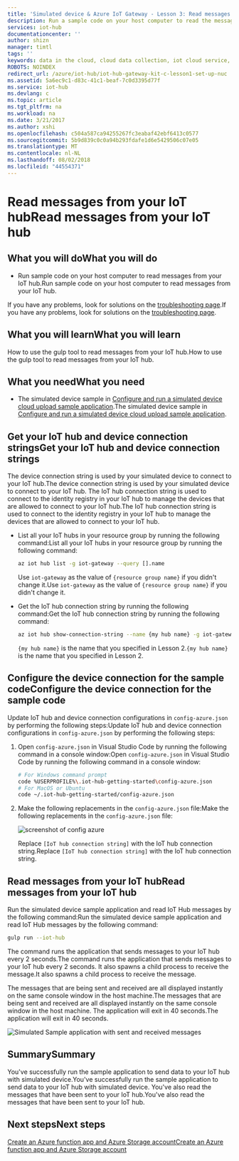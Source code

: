 ```yaml
---
title: 'Simulated device & Azure IoT Gateway - Lesson 3: Read messages | Microsoft Docs'
description: Run a sample code on your host computer to read the messages from your IoT hub.
services: iot-hub
documentationcenter: ''
author: shizn
manager: timtl
tags: ''
keywords: data in the cloud, cloud data collection, iot cloud service, iot data
ROBOTS: NOINDEX
redirect_url: /azure/iot-hub/iot-hub-gateway-kit-c-lesson1-set-up-nuc
ms.assetid: 5a6ec9c1-d83c-41c1-beaf-7c0d3395d77f
ms.service: iot-hub
ms.devlang: c
ms.topic: article
ms.tgt_pltfrm: na
ms.workload: na
ms.date: 3/21/2017
ms.author: xshi
ms.openlocfilehash: c504a587ca94255267fc3eabaf42ebf6413c0577
ms.sourcegitcommit: 5b9d839c0c0a94b293fdafe1d6e5429506c07e05
ms.translationtype: MT
ms.contentlocale: nl-NL
ms.lasthandoff: 08/02/2018
ms.locfileid: "44554371"
---
```

# <a name="read-messages-from-your-iot-hub"></a><span data-ttu-id="9ba53-104">Read messages from your IoT hub</span><span class="sxs-lookup"><span data-stu-id="9ba53-104">Read messages from your IoT hub</span></span>

## <a name="what-you-will-do"></a><span data-ttu-id="9ba53-105">What you will do</span><span class="sxs-lookup"><span data-stu-id="9ba53-105">What you will do</span></span>

- <span data-ttu-id="9ba53-106">Run sample code on your host computer to read messages from your IoT hub.</span><span class="sxs-lookup"><span data-stu-id="9ba53-106">Run sample code on your host computer to read messages from your IoT hub.</span></span>

<span data-ttu-id="9ba53-107">If you have any problems, look for solutions on the [troubleshooting page](iot-hub-gateway-kit-c-sim-troubleshooting.md).</span><span class="sxs-lookup"><span data-stu-id="9ba53-107">If you have any problems, look for solutions on the [troubleshooting page](iot-hub-gateway-kit-c-sim-troubleshooting.md).</span></span>

## <a name="what-you-will-learn"></a><span data-ttu-id="9ba53-108">What you will learn</span><span class="sxs-lookup"><span data-stu-id="9ba53-108">What you will learn</span></span>

<span data-ttu-id="9ba53-109">How to use the gulp tool to read messages from your IoT hub.</span><span class="sxs-lookup"><span data-stu-id="9ba53-109">How to use the gulp tool to read messages from your IoT hub.</span></span>

## <a name="what-you-need"></a><span data-ttu-id="9ba53-110">What you need</span><span class="sxs-lookup"><span data-stu-id="9ba53-110">What you need</span></span>

- <span data-ttu-id="9ba53-111">The simulated device sample in [Configure and run a simulated device cloud upload sample application](iot-hub-gateway-kit-c-sim-lesson3-configure-simulated-device-app.md).</span><span class="sxs-lookup"><span data-stu-id="9ba53-111">The simulated device sample in [Configure and run a simulated device cloud upload sample application](iot-hub-gateway-kit-c-sim-lesson3-configure-simulated-device-app.md).</span></span>

## <a name="get-your-iot-hub-and-device-connection-strings"></a><span data-ttu-id="9ba53-112">Get your IoT hub and device connection strings</span><span class="sxs-lookup"><span data-stu-id="9ba53-112">Get your IoT hub and device connection strings</span></span>

<span data-ttu-id="9ba53-113">The device connection string is used by your simulated device to connect to your IoT hub.</span><span class="sxs-lookup"><span data-stu-id="9ba53-113">The device connection string is used by your simulated device to connect to your IoT hub.</span></span> <span data-ttu-id="9ba53-114">The IoT hub connection string is used to connect to the identity registry in your IoT hub to manage the devices that are allowed to connect to your IoT hub.</span><span class="sxs-lookup"><span data-stu-id="9ba53-114">The IoT hub connection string is used to connect to the identity registry in your IoT hub to manage the devices that are allowed to connect to your IoT hub.</span></span>

- <span data-ttu-id="9ba53-115">List all your IoT hubs in your resource group by running the following command:</span><span class="sxs-lookup"><span data-stu-id="9ba53-115">List all your IoT hubs in your resource group by running the following command:</span></span>

   ```bash
   az iot hub list -g iot-gateway --query [].name
   ```

   <span data-ttu-id="9ba53-116">Use `iot-gateway` as the value of `{resource group name}` if you didn't change it.</span><span class="sxs-lookup"><span data-stu-id="9ba53-116">Use `iot-gateway` as the value of `{resource group name}` if you didn't change it.</span></span>
- <span data-ttu-id="9ba53-117">Get the IoT hub connection string by running the following command:</span><span class="sxs-lookup"><span data-stu-id="9ba53-117">Get the IoT hub connection string by running the following command:</span></span>

   ```bash
   az iot hub show-connection-string --name {my hub name} -g iot-gateway
   ```

   <span data-ttu-id="9ba53-118">`{my hub name}` is the name that you specified in Lesson 2.</span><span class="sxs-lookup"><span data-stu-id="9ba53-118">`{my hub name}` is the name that you specified in Lesson 2.</span></span>

## <a name="configure-the-device-connection-for-the-sample-code"></a><span data-ttu-id="9ba53-119">Configure the device connection for the sample code</span><span class="sxs-lookup"><span data-stu-id="9ba53-119">Configure the device connection for the sample code</span></span>

<span data-ttu-id="9ba53-120">Update IoT hub and device connection configurations in `config-azure.json` by performing the following steps:</span><span class="sxs-lookup"><span data-stu-id="9ba53-120">Update IoT hub and device connection configurations in `config-azure.json` by performing the following steps:</span></span>

1. <span data-ttu-id="9ba53-121">Open `config-azure.json` in Visual Studio Code by running the following command in a console window:</span><span class="sxs-lookup"><span data-stu-id="9ba53-121">Open `config-azure.json` in Visual Studio Code by running the following command in a console window:</span></span>

   ```bash
   # For Windows command prompt
   code %USERPROFILE%\.iot-hub-getting-started\config-azure.json
   # For MacOS or Ubuntu
   code ~/.iot-hub-getting-started/config-azure.json
   ```

2. <span data-ttu-id="9ba53-122">Make the following replacements in the `config-azure.json` file:</span><span class="sxs-lookup"><span data-stu-id="9ba53-122">Make the following replacements in the `config-azure.json` file:</span></span>

   ![screenshot of config azure](https://docstestmedia1.blob.core.windows.net/azure-media/articles/iot-hub/media/iot-hub-gateway-kit-lessons/lesson3/config_azure.png)

   <span data-ttu-id="9ba53-124">Replace `[IoT hub connection string]` with the IoT hub connection string.</span><span class="sxs-lookup"><span data-stu-id="9ba53-124">Replace `[IoT hub connection string]` with the IoT hub connection string.</span></span>

## <a name="read-messages-from-your-iot-hub"></a><span data-ttu-id="9ba53-125">Read messages from your IoT hub</span><span class="sxs-lookup"><span data-stu-id="9ba53-125">Read messages from your IoT hub</span></span>

<span data-ttu-id="9ba53-126">Run the simulated device sample application and read IoT Hub messages by the following command:</span><span class="sxs-lookup"><span data-stu-id="9ba53-126">Run the simulated device sample application and read IoT Hub messages by the following command:</span></span>

```bash
gulp run --iot-hub
```

<span data-ttu-id="9ba53-127">The command runs the application that sends messages to your IoT hub every 2 seconds.</span><span class="sxs-lookup"><span data-stu-id="9ba53-127">The command runs the application that sends messages to your IoT hub every 2 seconds.</span></span> <span data-ttu-id="9ba53-128">It also spawns a child process to receive the message.</span><span class="sxs-lookup"><span data-stu-id="9ba53-128">It also spawns a child process to receive the message.</span></span>

<span data-ttu-id="9ba53-129">The messages that are being sent and received are all displayed instantly on the same console window in the host machine.</span><span class="sxs-lookup"><span data-stu-id="9ba53-129">The messages that are being sent and received are all displayed instantly on the same console window in the host machine.</span></span> <span data-ttu-id="9ba53-130">The application will exit in 40 seconds.</span><span class="sxs-lookup"><span data-stu-id="9ba53-130">The application will exit in 40 seconds.</span></span>

![Simulated Sample application with sent and received messages](https://docstestmedia1.blob.core.windows.net/azure-media/articles/iot-hub/media/iot-hub-gateway-kit-lessons/lesson3/gulp_run_read_hub_simudev.png)

## <a name="summary"></a><span data-ttu-id="9ba53-132">Summary</span><span class="sxs-lookup"><span data-stu-id="9ba53-132">Summary</span></span>

<span data-ttu-id="9ba53-133">You've successfully run the sample application to send data to your IoT hub with simulated device.</span><span class="sxs-lookup"><span data-stu-id="9ba53-133">You've successfully run the sample application to send data to your IoT hub with simulated device.</span></span> <span data-ttu-id="9ba53-134">You've also read the messages that have been sent to your IoT hub.</span><span class="sxs-lookup"><span data-stu-id="9ba53-134">You've also read the messages that have been sent to your IoT hub.</span></span>

## <a name="next-steps"></a><span data-ttu-id="9ba53-135">Next steps</span><span class="sxs-lookup"><span data-stu-id="9ba53-135">Next steps</span></span>
[<span data-ttu-id="9ba53-136">Create an Azure function app and Azure Storage account</span><span class="sxs-lookup"><span data-stu-id="9ba53-136">Create an Azure function app and Azure Storage account</span></span>](iot-hub-gateway-kit-c-sim-lesson4-deploy-resource-manager-template.md)




